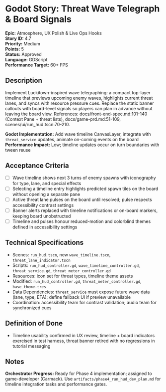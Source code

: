 # Godot Story: Threat Wave Telegraph & Board Signals

**Epic:** Atmosphere, UX Polish & Live Ops Hooks  
**Story ID:** 4.7  
**Priority:** Medium  
**Points:** 5  
**Status:** Approved  
**Language:** GDScript  
**Performance Target:** 60+ FPS

## Description
Implement Luckitown-inspired wave telegraphing: a compact top-layer timeline that previews upcoming enemy waves, highlights current threat lanes, and syncs with resource pressure cues. Replace the static banner callouts with board-level signals so players can plan in advance without leaving the board view. References: docs/front-end-spec.md:101-140 (Context Pane + threat lists), docs/game-prd.md:51-109, scenes/ui/run_hud.tscn:70-210.

**Godot Implementation:** Add wave timeline CanvasLayer, integrate with `threat_service` updates, animate on-coming events on the board  
**Performance Impact:** Low; timeline updates occur on turn boundaries with tween reuse

## Acceptance Criteria
- [ ] Wave timeline shows next 3 turns of enemy spawns with iconography for type, lane, and special effects
- [ ] Selecting a timeline entry highlights predicted spawn tiles on the board without opening a separate pane
- [ ] Active threat lane pulses on the board until resolved; pulse respects accessibility contrast settings
- [ ] Banner alerts replaced with timeline notifications or on-board markers, keeping board unobstructed
- [ ] Timeline and pulses honour reduced-motion and colorblind themes defined in accessibility settings

## Technical Specifications
- Scenes: `run_hud.tscn`, new `wave_timeline.tscn`, `threat_lane_indicator.tscn`
- Scripts: `run_hud_controller.gd`, `wave_timeline_controller.gd`, `threat_service.gd`, `threat_meter_controller.gd`
- Resources: icon set for threat types, timeline theme assets
- Modified: `run_hud_controller.gd`, `threat_meter_controller.gd`, `base_theme.tres`
- Data Dependencies: `threat_service` must expose future wave data (lane, type, ETA); define fallback UI if preview unavailable
- Coordination: accessibility team for contrast validation; audio team for synchronized cues

## Definition of Done
- Timeline usability confirmed in UX review, timeline + board indicators exercised in test harness, threat banner retired with no regressions in tutorial messaging

## Notes
**Orchestrator Progress:** Ready for Phase 4 implementation; assigned to game-developer (Carmack). Use `artifacts/phase4_run_hud_dev_plan.md` for timeline integration tasks and performance gates.
